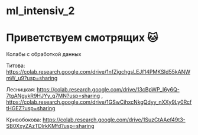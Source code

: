# ml_intensiv_2
# Приветствуем смотрящих 🐱
Колабы с обработкой данных

Титова: https://colab.research.google.com/drive/1nfZigchgsLEJf14PMKSId55kANWmW_u9?usp=sharing

Лесницкая: https://colab.research.google.com/drive/13cBpWP_I6y6Q-7tgANgykR9HJYy_q7MN?usp=sharing  ,   https://colab.research.google.com/drive/1GSwCihxcNkgQdyy_nXXy9Ly0RcftHGEZ?usp=sharing

Кривобокова: https://colab.research.google.com/drive/1SuzCtAAef49t3-SB0XxyZAzTDlrkKMfd?usp=sharing
